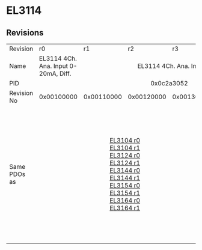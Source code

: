 # EL3114

## Revisions
<table>
<tr>
<td>Revision</td>
<td>r0</td>
<td>r1</td>
<td>r2</td>
<td>r3</td>
<td>r4</td>
<td>r5</td>
</tr>
<tr>
<td>Name</td>
<td>EL3114 4Ch. Ana. Input 0-20mA, Diff.</td>
<td colspan=5 align="center">EL3114 4Ch. Ana. Input 0-20mA Diff.</td>
</tr>
<tr>
<td>PID</td>
<td colspan=6 align="center">0x0c2a3052</td>
</tr>
<tr>
<td>Revision No</td>
<td>0x00100000</td>
<td>0x00110000</td>
<td>0x00120000</td>
<td>0x00130000</td>
<td>0x00140000</td>
<td>0x00150000</td>
</tr>
<tr>
<td>Same PDOs as</td>
<td></td>
<td colspan=2 align="center"><a href="EL3104.md">EL3104 r0</a><br/><a href="EL3104.md">EL3104 r1</a><br/><a href="EL3124.md">EL3124 r0</a><br/><a href="EL3124.md">EL3124 r1</a><br/><a href="EL3144.md">EL3144 r0</a><br/><a href="EL3144.md">EL3144 r1</a><br/><a href="EL3154.md">EL3154 r0</a><br/><a href="EL3154.md">EL3154 r1</a><br/><a href="EL3164.md">EL3164 r0</a><br/><a href="EL3164.md">EL3164 r1</a></td>
<td colspan=3 align="center"><a href="EJ3104.md">EJ3104 r3</a><br/><a href="EJ3104.md">EJ3104 r4</a><br/><a href="EJ3104.md">EJ3104 r5</a><br/><a href="EL3104.md">EL3104 r2</a><br/><a href="EL3104.md">EL3104 r3</a><br/><a href="EL3104.md">EL3104 r4</a><br/><a href="EL3124.md">EL3124 r2</a><br/><a href="EL3124.md">EL3124 r3</a><br/><a href="EL3124.md">EL3124 r4</a><br/><a href="EL3144.md">EL3144 r2</a><br/><a href="EL3144.md">EL3144 r3</a><br/><a href="EL3144.md">EL3144 r4</a><br/><a href="EL3154.md">EL3154 r2</a><br/><a href="EL3154.md">EL3154 r3</a><br/><a href="EL3154.md">EL3154 r4</a><br/><a href="EL3164.md">EL3164 r2</a><br/><a href="EL3164.md">EL3164 r3</a><br/><a href="EL3164.md">EL3164 r4</a></td>
</tr>
</table>
